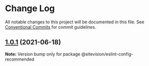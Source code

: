 # Change Log

All notable changes to this project will be documented in this file.
See [Conventional Commits](https://conventionalcommits.org) for commit guidelines.

## [1.0.1](https://github.com/sitevision/sitevision-apps/compare/@sitevision/eslint-config-recommended@1.0.0...@sitevision/eslint-config-recommended@1.0.1) (2021-06-18)

**Note:** Version bump only for package @sitevision/eslint-config-recommended
